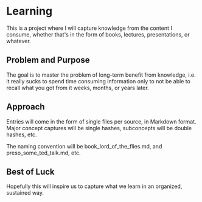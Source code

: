 Learning
========

This is a project where I will capture knowledge from the content I consume, whether that's in the form of books, lectures, presentations, or whatever.

## Problem and Purpose

The goal is to master the problem of long-term benefit from knowledge, i.e. it really sucks to spend time consuming information only to not be able to recall what you got from it weeks, months, or years later.

## Approach

Entries will come in the form of single files per source, in Markdown format. Major concept captures will be single hashes, subconcepts will be double hashes, etc.

The naming convention will be book_lord_of_the_flies.md, and preso_some_ted_talk.md, etc.

## Best of Luck

Hopefully this will inspire us to capture what we learn in an organized, sustained way.
